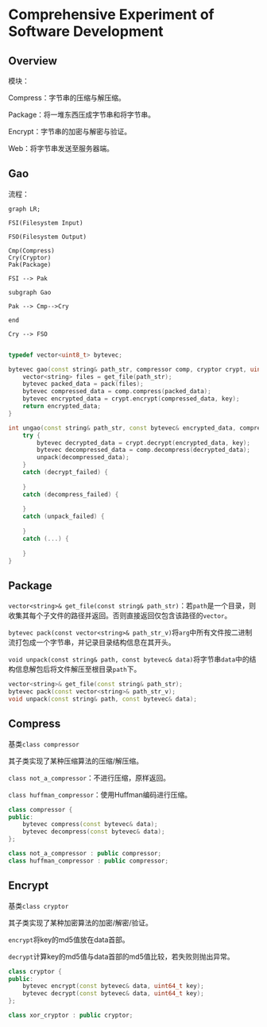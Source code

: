 # Comprehensive Experiment of Software Development

## Overview

模块：

Compress：字节串的压缩与解压缩。

Package：将一堆东西压成字节串和将字节串。

Encrypt：字节串的加密与解密与验证。

Web：将字节串发送至服务器端。

## Gao

流程：

```mermaid
graph LR;

FSI(Filesystem Input)

FSO(Filesystem Output)

Cmp(Compress)
Cry(Cryptor)
Pak(Package)

FSI --> Pak

subgraph Gao

Pak --> Cmp-->Cry

end

Cry --> FSO


```

```cpp
typedef vector<uint8_t> bytevec;

bytevec gao(const string& path_str, compressor comp, cryptor crypt, uint64_t key) {
    vector<string> files = get_file(path_str);
    bytevec packed_data = pack(files);
    bytevec compressed_data = comp.compress(packed_data);
    bytevec encrypted_data = crypt.encrypt(compressed_data, key);
    return encrypted_data;
}

int ungao(const string& path_str, const bytevec& encrypted_data, compressor comp, cryptor crypt, uint64_t key) {
    try {
        bytevec decrypted_data = crypt.decrypt(encrypted_data, key);
        bytevec decompressed_data = comp.decompress(decrypted_data);
        unpack(decompressed_data);
    }
    catch (decrypt_failed) {
        
    }
    catch (decompress_failed) {
        
    }
    catch (unpack_failed) {
        
    }
    catch (...) {
        
    }
}
```

## Package

`vector<string>& get_file(const string& path_str)`：若`path`是一个目录，则收集其每个子文件的路径并返回。否则直接返回仅包含该路径的`vector`。

`bytevec pack(const vector<string>& path_str_v)`将`arg`中所有文件按二进制流打包成一个字节串，并记录目录结构信息在其开头。

`void unpack(const string& path, const bytevec& data)`将字节串`data`中的结构信息解包后将文件解压至根目录`path`下。

```cpp
vector<string>& get_file(const string& path_str);
bytevec pack(const vector<string>& path_str_v);
void unpack(const string& path, const bytevec& data);
```

## Compress

基类`class compressor`

其子类实现了某种压缩算法的压缩/解压缩。

`class not_a_compressor`：不进行压缩，原样返回。

`class huffman_compressor`：使用Huffman编码进行压缩。

```cpp
class compressor {
public:
    bytevec compress(const bytevec& data);
    bytevec decompress(const bytevec& data);
};

class not_a_compressor : public compressor;
class huffman_compressor : public compressor;
```

## Encrypt

基类`class cryptor`

其子类实现了某种加密算法的加密/解密/验证。

`encrypt`将key的md5值放在data首部。

`decrypt`计算key的md5值与data首部的md5值比较，若失败则抛出异常。

```cpp
class cryptor {
public:
    bytevec encrypt(const bytevec& data, uint64_t key);
    bytevec decrypt(const bytevec& data, uint64_t key);
};

class xor_cryptor : public cryptor;
```

